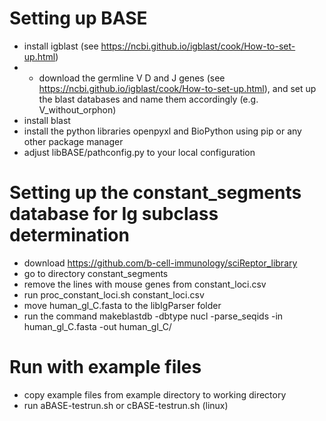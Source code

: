 # Setting up BASE
- install igblast (see https://ncbi.github.io/igblast/cook/How-to-set-up.html)
- - download the germline V D and J genes (see https://ncbi.github.io/igblast/cook/How-to-set-up.html), and set up the blast databases and name them accordingly (e.g. V_without_orphon)
- install blast
- install the python libraries openpyxl and BioPython using pip or any other package manager
- adjust libBASE/pathconfig.py to your local configuration

# Setting up the constant_segments database for Ig subclass determination
- download https://github.com/b-cell-immunology/sciReptor_library
- go to directory constant_segments
- remove the lines with mouse genes from constant_loci.csv
- run proc_constant_loci.sh constant_loci.csv
- move human_gl_C.fasta to the libIgParser folder
- run the command makeblastdb -dbtype nucl -parse_seqids -in human_gl_C.fasta -out human_gl_C/ 

# Run with example files
- copy example files from example directory to working directory
- run aBASE-testrun.sh or cBASE-testrun.sh (linux)
